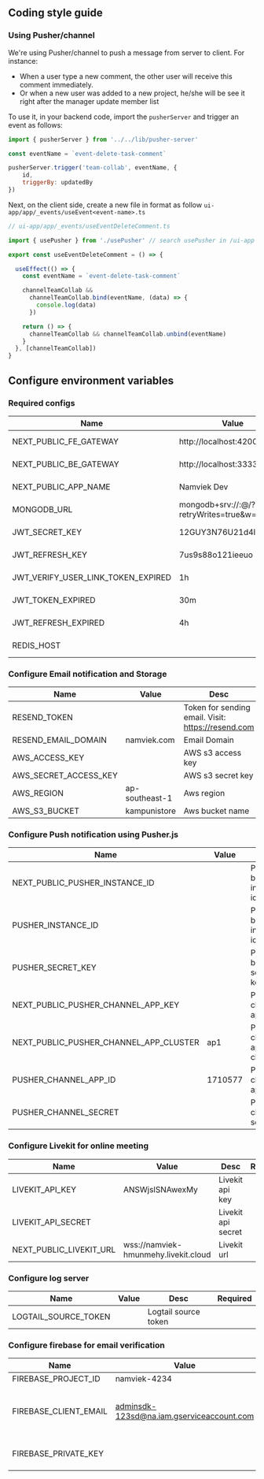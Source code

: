 ## Coding style guide
### Using Pusher/channel

We're using Pusher/channel to push a message from server to client. For instance:
- When a user type a new comment, the other user will receive this comment immediately.
- Or when a new user was added to a new project, he/she will be see it right after the manager update member list

To use it, in your backend code, import the `pusherServer` and trigger an event as follows:
```javascript
import { pusherServer } from '../../lib/pusher-server'

const eventName = `event-delete-task-comment`

pusherServer.trigger('team-collab', eventName, {
    id,
    triggerBy: updatedBy
})
```

Next, on the client side, create a new file in format as follow `ui-app/app/_events/useEvent<event-name>.ts`
```javascript
// ui-app/app/_events/useEventDeleteComment.ts

import { usePusher } from './usePusher' // search usePusher in /ui-app

export const useEventDeleteComment = () => {

  useEffect(() => {
    const eventName = `event-delete-task-comment`

    channelTeamCollab &&
      channelTeamCollab.bind(eventName, (data) => {
        console.log(data)
      })

    return () => {
      channelTeamCollab && channelTeamCollab.unbind(eventName)
    }
  }, [channelTeamCollab])
}
```

## Configure environment variables
### Required configs
|Name|Value|Desc|Required|
|-|-|-|-|
|NEXT_PUBLIC_FE_GATEWAY|http://localhost:4200/|Frontend url|✔️|
|NEXT_PUBLIC_BE_GATEWAY|http://localhost:3333/|Backend api url|✔️|
|NEXT_PUBLIC_APP_NAME|Namviek Dev|App name|✔️|
|MONGODB_URL|mongodb+srv://<user>:<pass>@<host>/<db>?retryWrites=true&w=majority|Database uri|✔️|
|JWT_SECRET_KEY|12GUY3N76U21d4IJ|Secret key|✔️|
|JWT_REFRESH_KEY|7us9s88o121ieeuo|Refresh key|✔️|
|JWT_VERIFY_USER_LINK_TOKEN_EXPIRED|1h|Expired time|✔️|
|JWT_TOKEN_EXPIRED|30m|Expired time|✔️|
|JWT_REFRESH_EXPIRED|4h|Expired time|✔️|
|REDIS_HOST||Redis host|✔️|

### Configure Email notification and Storage
|Name|Value|Desc|Required|
|-|-|-|-|
|RESEND_TOKEN||Token for sending email. Visit: https://resend.com||
|RESEND_EMAIL_DOMAIN|namviek.com|Email Domain||
|AWS_ACCESS_KEY||AWS s3 access key||
|AWS_SECRET_ACCESS_KEY||AWS s3 secret key||
|AWS_REGION|ap-southeast-1|Aws region||
|AWS_S3_BUCKET|kampunistore|Aws bucket name||

### Configure Push notification using Pusher.js
|Name|Value|Desc|Required|
|-|-|-|-|
|NEXT_PUBLIC_PUSHER_INSTANCE_ID||Pusher beam instance id||
|PUSHER_INSTANCE_ID||Pusher beam instance id||
|PUSHER_SECRET_KEY||Pusher beam secret key||
|NEXT_PUBLIC_PUSHER_CHANNEL_APP_KEY||Push channel app key||
|NEXT_PUBLIC_PUSHER_CHANNEL_APP_CLUSTER|ap1|Pusher channel app cluster||
|PUSHER_CHANNEL_APP_ID|1710577|Pusher channel app id||
|PUSHER_CHANNEL_SECRET||Pusher channel secret||

### Configure Livekit for online meeting
|Name|Value|Desc|Required|
|-|-|-|-|
|LIVEKIT_API_KEY|ANSWjslSNAwexMy|Livekit api key||
LIVEKIT_API_SECRET||Livekit api secret||
NEXT_PUBLIC_LIVEKIT_URL|wss://namviek-hmunmehy.livekit.cloud|Livekit url||

### Configure log server
|Name|Value|Desc|Required|
|-|-|-|-|
|LOGTAIL_SOURCE_TOKEN||Logtail source token||

### Configure firebase for email verification
|Name|Value|Desc|Required|
|-|-|-|-|
|FIREBASE_PROJECT_ID|namviek-4234|Project id||
|FIREBASE_CLIENT_EMAIL|adminsdk-123sd@na.iam.gserviceaccount.com|Client email generated by Firebase||
|FIREBASE_PRIVATE_KEY||Firebase private key||